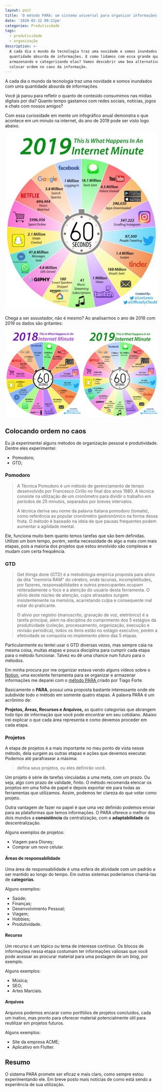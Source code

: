 ```yaml
---
layout: post
title: 'O método PARA: um sistema universal para organizar informações digitais'
date: '2020-02-22 09:21pm'
categories: Produtividade
tags:
  - produtividade
  - organização
description: >-
  A cada dia o mundo da tecnologia traz uma novidade e somos inundados com uma
  quantidade absurda de informações. E como lidamos com essa grande quantidade,
  armazenando e categorizando elas? Vamos descobrir uma boa alternativa para
  colocar ordem no caos da informação.
---
```

A cada dia o mundo da tecnologia traz uma novidade e somos inundados com uma quantidade absurda de informações. 

Você já parou para refletir o quanto de conteúdo consumimos nas mídias digitais por dia? Quanto tempo gastamos com redes sociais, notícias, jogos e chats com nossos amigos? 

Com essa curiosidade em mente um infográfico anual demonstra o que acontece em um minuto na internet, do ano de 2019 pode ser visto logo abaixo.

![Infográfico demonstrando o que acontece na internet em um minuto ](/assets/images/posts/internet-minute.jpg)

Chega a ser assustador, não é mesmo? Ao analisarmos o ano de 2018 com 2019 os dados são gritantes: 

![Infografico comparando o ano de 2018 e 2019](/assets/images/posts/internet-minute-comparison.jpg)

## Colocando ordem no caos

Eu já experimentei alguns métodos de organização pessoal e produtividade. Dentre eles experimentei: 

* Pomodoro;
* GTD;

### Pomodoro

> A Técnica Pomodoro é um método de gerenciamento de tempo desenvolvido por Francesco Cirillo no final dos anos 1980. A técnica consiste na utilização de um cronômetro para dividir o trabalho em períodos de 25 minutos, separados por breves intervalos.
>
> A técnica deriva seu nome da palavra italiana pomodoro (tomate), como referência ao popular cronômetro gastronômico na forma dessa fruta. O método é baseado na ideia de que pausas frequentes podem aumentar a agilidade mental.

Ele, funciona muito bem quanto temos tarefas que são bem definidas. Utilizei um bom tempo, porém, sentia necessidade de algo a mais com mais etapas, pois a maioria dos projetos que estou envolvido são complexas e mudam com certa frequência. 

### GTD

> Get things done (GTD) é a metodologia empírica proposta para alívio da dita "memória RAM" do cérebro, onde lacunas, incompletitudes, por fazeres, responsabilidades e outros preocupantes ocupam reiteradamente o foco e a atenção do usuário desta ferramenta. O alívio deste núcleo de atenção, cujos atrasados surgem insistentemente na memória, acarretando culpa e consequente mal estar do praticante.
>
> O alívio por registro (manuscrito, gravação de voz, eletrônico) é a tarefa principal, além na disciplina do cumprimento dos 5 estágios da produtividade (coleção, processamento, organização, execução e revisão periódica), todos os itens estão no estágio executivo, porém a efetividade se conquista no implemento pleno das 5 etapas.

Particularmente eu tentei usar o GTD diversas vezes, mas sempre caia na mesma coisa, muitas etapas e pouca disciplina para cumprir cada etapa para o método funcionar. Talvez eu dê uma chance num futuro para o métodos. 

Em minha procura por me organizar estava vendo alguns vídeos sobre o [Notion](http://notion.so/), uma excelente ferramenta para se organizar e armazenar informações me deparei com o [método PARA ](https://praxis.fortelabs.co/para/)criado por Tiago Forte. 

Basicamente o **PARA**, possuí uma proposta bastante interessante onde ele subdivide todo o método em somente quatro etapas. A palavra PARA é um acrônimo de:

**Projetos, Áreas, Recursos e Arquivos,** as quatro categorias que abrangem todo tipo de informação que você pode encontrar em seu cotidiano. Abaixo irei explicar o que cada área representa e como devemos proceder em cada etapa.

### Projetos

A etapa de projetos é a mais importante no meu ponto de vista nesse método, dela surgem as outras etapas e ações que devemos executar. Podemos até parafrasear a máxima:

> defina seus projetos, ou eles definirão você.

Um projeto é série de tarefas vinculadas a uma meta, com um prazo. Ou seja, algo com prazo de validade, finito. O método recomenda elencar os projetos em uma folha de papel e depois exportar ele para todas as ferramentas que utilizamos. Assim, podemos ter clareza do que votar como projeto.

Outra vantagem de fazer no papel é que uma vez definido podemos enviar para as plataformas que temos informações. O PARA oferece o melhor dos dois mundos a **consistência** da centralização, com a **adaptabilidade** da descentralização.

Alguns exemplos de projetos:

* Viagem para Disney;
* Comprar um novo celular.

#### Áreas de responsabilidade

Uma área de responsabilidade é uma esfera de atividade com um padrão a ser mantido ao longo do tempo. Em outras sistemas poderíamos chamá-las de **categorias**. 

Alguns exemplos: 

* Saúde;
* Finanças;
* Desenvolvimento Pessoal;
* Viagem;
* Hobbies;
* Produtividade.

#### Recurso

Um recurso é um tópico ou tema de interesse contínuo. Os blocos de informações nessa etapa costumam ter informações valiosas que você pode acessar ao procurar material para uma postagem de um blog, por exemplo. 

Alguns exemplos: 

* Música;
* SEO;
* Artes Marciais.

#### Arquivos

Arquivos podemos encarar como portfólios de projetos concluídos, cada um inativo, mas pronto para oferecer material potencialmente útil para reutilizar em projetos futuros. 

Alguns exemplos: 

* Site da empresa ACME;
* Aplicativo em Flutter.

## Resumo

O sistema PARA promete ser eficaz e mais claro, como sempre estou experimentando ele. Em breve posto mais notícias de como está sendo a experiência de sua utilização.
